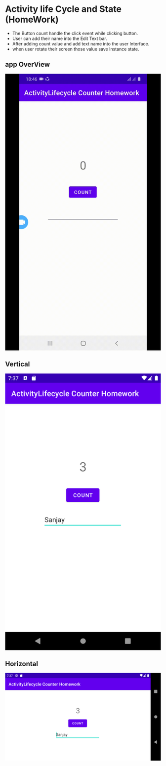 # Activity life Cycle and State (HomeWork)
- The Button count handle the click event while clicking button.
- User can add their name into the Edit Text bar.
- After adding count value and add text name into the user Interface.
- when user rotate their screen those value save Instance state.
## app OverView
![alt text](g.gif)
## Vertical
![alt text](S1.png)

## Horizontal
![alt text](S2.png)